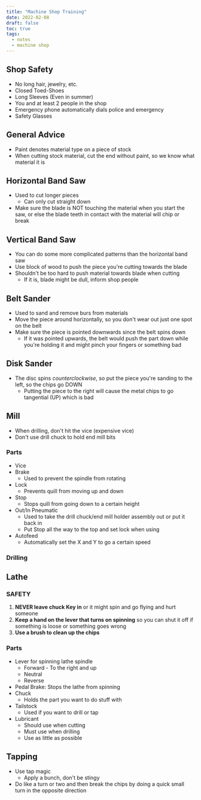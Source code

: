 ```yaml
---
title: "Machine Shop Training"
date: 2022-02-08
draft: false
toc: true
tags:
  - notes
  - machine shop
---
```


## Shop Safety
* No long hair, jewelry, etc.
* Closed Toed-Shoes
* Long Sleeves (Even in summer)
* You and at least 2 people in the shop
* Emergency phone automatically dials police and emergency
* Safety Glasses

## General Advice
* Paint denotes material type on a piece of stock 
* When cutting stock material, cut the end without paint, so we know what material it is

## Horizontal Band Saw
* Used to cut longer pieces
  * Can only cut straight down
* Make sure the blade is NOT touching the material when you start the saw, or else the blade teeth in contact with the material will chip or break

## Vertical Band Saw
* You can do some more complicated patterns than the horizontal band saw
* Use block of wood to push the piece you're cutting towards the blade
* Shouldn't be too hard to push material towards blade when cutting
  * If it is, blade might be dull, inform shop people

## Belt Sander
* Used to sand and remove burs from materials
* Move the piece around horizontally, so you don't wear out just one spot on the belt
* Make sure the piece is pointed downwards since the belt spins down
  * If it was pointed upwards, the belt would push the part down while you're holding it and might pinch your fingers or something bad

## Disk Sander
* The disc spins *counterclockwise*, so put the piece you're sanding to the left, so the chips go DOWN
  * Putting the piece to the right will cause the metal chips to go tangential (UP) which is bad

## Mill
* When drilling, don't hit the vice (expensive vice)
* Don't use drill chuck to hold end mill bits

### Parts
* Vice
* Brake
  * Used to prevent the spindle from rotating
* Lock
  * Prevents quill from moving up and down
* Stop
  * Stops quill from going down to a certain height
* Out/In Pneumatic
  * Used to take the drill chuck/end mill holder assembly out or put it back in
  * Put Stop all the way to the top and set lock when using
* Autofeed
  * Automatically set the X and Y to go a certain speed

### Drilling
<!-- * Use a bit to find location -->
<!-- * Use first bit to make small indentation -->


## Lathe

### SAFETY
1. **NEVER leave chuck Key in** or it might spin and go flying and hurt someone
2. **Keep a hand on the lever that turns on spinning** so you can shut it off if something is loose or something goes wrong
3. **Use a brush to clean up the chips**

### Parts
* Lever for spinning lathe spindle
  * Forward - To the right and up
  * Neutral
  * Reverse
* Pedal Brake: Stops the lathe from spinning
* Chuck
  * Holds the part you want to do stuff with
* Tailstock
  * Used if you want to drill or tap
* Lubricant
  * Should use when cutting
  * Must use when drilling
  * Use as little as possible

## Tapping
* Use tap magic
  * Apply a bunch, don't be stingy
* Do like a turn or two and then break the chips by doing a quick small turn in the opposite direction
